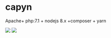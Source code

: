 # capyn
Apache+ php:7.1 + nodejs 8.x +composer + yarn


[![](https://images.microbadger.com/badges/image/ppottie/capyn:php7.1.svg)](https://microbadger.com/images/ppottie/capyn "Get your own image badge on microbadger.com")
[![](https://images.microbadger.com/badges/version/ppottie/capyn:php7.1.svg)](https://microbadger.com/images/ppottie/apyn "Get your own version badge on microbadger.com")